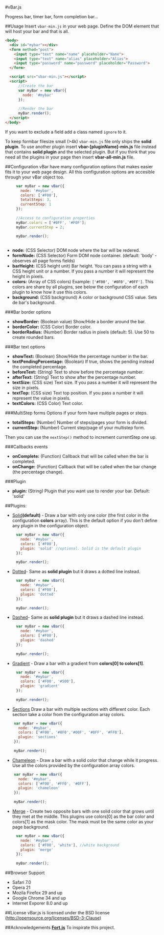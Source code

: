 #vBar.js

Progress bar, timer bar, form completion bar...

##Usage
Insert `vbar-min.js` in your web page.  Define the DOM element that will host your bar and that is all.

```html
<body>
  <div id="mybar"></div>
  <form method="post">
    <input type="text" name="name" placeholder="Name">
    <input type="text" name="alias" placeholder="Alias">
    <input type="password" name="password" placeholder="Password">
  </form>

  <script src="vbar-min.js"></script>
  <script>
      //Create the bar
      var myBar = new vBar({
        node: '#mybar'
      });
      
      //Render the bar
      myBar.render();
  </script>
</body>
```

If you want to exclude a field add a class named `ignore` to it. 

To keep formbar filesize small (>4k) `vbar-min.js` file only ships the **solid plugin**. To use another plugin insert **vbar-[pluginName]-min.js** file instead that contains **solid plugin** and the selected plugin. But if you think that you need all the plugins in your page then insert **vbar-all-min.js** file.

##Configuration
vBar have many configuration options that makes easier fits it to your web page design. All this configuration options are accesible through your vBar object too.

 ```javascript
      var myBar = new vBar({
        node: '#mybar',
        colors: ['#F00'],
        totalSteps: 3,
        currentStep: 1
      });
      
      //Access to configuration properties
      myBar.colors = ['#0FF', '#F0F']; 
      myBar.currentStep = 2;
      
      myBar.render();
     
 ```

* **node:** (CSS Selector) DOM node where the bar will be redered.
* **formNode:** (CSS Selector) Form DOM node container. (default: 'body' - observes all page forms fields)
* **barHeight:** (CSS height unit) Bar height. You can pass a string with a CSS height unit or a number. If you pass a number it will represent the height in pixels.
* **colors:** (Array of CSS colors) Example: `['#F00', '#0F0','#0FF']`. This colors are share by all plugins, see below the configuration of each plugin to know how it use this colors.
* **background:** (CSS background) A color or background CSS value. Sets de bar's background.

###Bar border options
 
* **showBorder:** (Boolean value) Show/Hide a border around the bar.
* **borderColor:** (CSS Color) Border color.
* **borderRadius:** (Number) Border radius in pixels (default: 5). Use 50 to create rounded bars.

###Bar text options
* **showText:** (Boolean) Show/Hide the percentage number in the bar.
* **textPendingPercentage:** (Boolean) If true, shows the pending instead the completed percentage.
* **beforeText:** (String) Text to show before the percentage number.
* **afterText:** (String) Text to show after the percentage number.
* **textSize:** (CSS size) Text size. If you pass a number it will represent the size in pixels. 
* **textTop:** (CSS size) Text top position. If you pass a number it will represent the value in pixels. 
* **textColors:** (CSS Color) Text color.

###MultiStep forms
Options if your form have multiple pages or steps.

* **totalSteps:** (Number) Number of steps/pages your form is divided.
* **currentStep:** (Number) Current step/page of your multistep form.

Then you can use the `nextStep()` method to increment currentStep one up.

###Callbacks events
* **onComplete:** (Function) Callback that will be called when the bar is completed.
* **onChange:** (Function) Callback that will be called when the bar change (the percentage change).

###Plugin
* **plugin:** (String) Plugin that you want use to render your bar. Default: 'solid'


##Plugins:

 * [Solid](#)**(default)** - Draw a bar with only one color (the first color in the configuration **colors** array). This is the default option if you don't define any plugin in the configuration object.
 ```javascript
      var myBar = new vBar({
        node: '#mybar',
        colors: ['#F00'],
        plugin: 'solid' //optional. Solid is the default plugin
      });
      
      myBar.render();
 ```
 
 * [Dotted](#)- Same as **solid plugin** but it draws a dotted line instead.
 ```javascript
      var myBar = new vBar({
        node: '#mybar',
        colors: ['#F00'],
        plugin: 'dotted'
      });
      
      myBar.render();
 ```
 * [Dashed](#)- Same as **solid plugin** but it draws a dashed line instead. 
 ```javascript
      var myBar = new vBar({
        node: '#mybar',
        colors: ['#F00'],
        plugin: 'dashed'
      });
      
      myBar.render();
 ```
 
 * [Gradient](#) - Draw a bar with a gradient from **colors[0] to colors[1]**.
 ```javascript
      var myBar = new vBar({
        node: '#mybar',
        colors: ['#F00', '#500'],
        plugin: 'gradient'
      });
      
      myBar.render();
 ```
 
 
 * [Sections](#) Draw a bar with multiple sections with different color. Each section take a color from the configuration array colors. 
  ```javascript
      var myBar = new vBar({
        node: '#mybar',
        colors: ['#F00', '#0F0','#00F', '#0FF', '#FF0'],
        plugin: 'sections'
      });
      
      myBar.render();
 ```

 * [Chameleon](#) - Draw a bar with a solid color that change while it progress. Use all the colors provided by the configuration array colors.
  ```javascript
      var myBar = new vBar({
        node: '#mybar',
        colors: ['#F00', '#FF0', '#0FF'],
        plugin: 'chameleon'
      });
      
      myBar.render();
 ```
 
 * [Merge](#) - Create two opposite bars with one solid color that grows until they met at the middle. This plugins use colors[0] as the bar color and colors[1] as the mask color. The mask must be the same color as your page background. 
 ```javascript
      var myBar = new vBar({
        node: '#mybar',
        colors: ['#F00', 'white'], //white background
        plugin: 'merge'
      });
      
      myBar.render();
 ```


##Browser Support
 * Safari 7.0 
 * Opera 21 
 * Mozila Firefox 29 and up
 * Google Chrome 34 and up
 * Internet Exporer 8.0 and up 
 

##License
vBar.js is licensed under the BSD license (http://opensource.org/licenses/BSD-3-Clause)

##Acknowledgements
[**Fort.js**](http://idriskhenchil.me/fort) To inspirate this project. 
